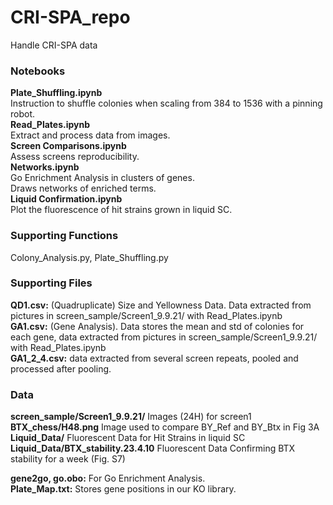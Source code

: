 # CRI-SPA_repo
Handle CRI-SPA data


### Notebooks <br/>
**Plate_Shuffling.ipynb** <br/>
Instruction to shuffle colonies when scaling from 384 to 1536 with a pinning robot. <br/>
**Read_Plates.ipynb** <br/>
Extract and process data from images. <br/>
**Screen Comparisons.ipynb** <br/>
Assess screens reproducibility. <br/>
**Networks.ipynb** <br/>
Go Enrichment Analysis in clusters of genes. <br/>
Draws networks of enriched terms. <br/>
**Liquid Confirmation.ipynb** <br/>
Plot the fluorescence of hit strains grown in liquid SC.<br/>


### Supporting Functions <br/>
Colony_Analysis.py, Plate_Shuffling.py <br/>

### Supporting Files <br/>
**QD1.csv:** (Quadruplicate) Size and Yellowness Data. Data extracted from pictures in screen_sample/Screen1_9.9.21/ with Read_Plates.ipynb <br/>
**GA1.csv:** (Gene Analysis). Data stores the mean and std of colonies for each gene, data extracted from pictures in screen_sample/Screen1_9.9.21/ with Read_Plates.ipynb  <br/>
**GA1_2_4.csv:** data extracted from several screen repeats, pooled and processed after pooling. <br/>

### Data <br/>
**screen_sample/Screen1_9.9.21/** Images (24H) for screen1<br/>
**BTX_chess/H48.png** Image used to compare BY_Ref and BY_Btx in Fig 3A<br/>
**Liquid_Data/** Fluorescent Data for Hit Strains in liquid SC <br/>
**Liquid_Data/BTX_stability.23.4.10** Fluorescent Data Confirming BTX stability for a week (Fig. S7) <br/>

**gene2go, go.obo:** For Go Enrichment Analysis. <br/>
**Plate_Map.txt:** Stores gene positions in our KO library. <br/>

